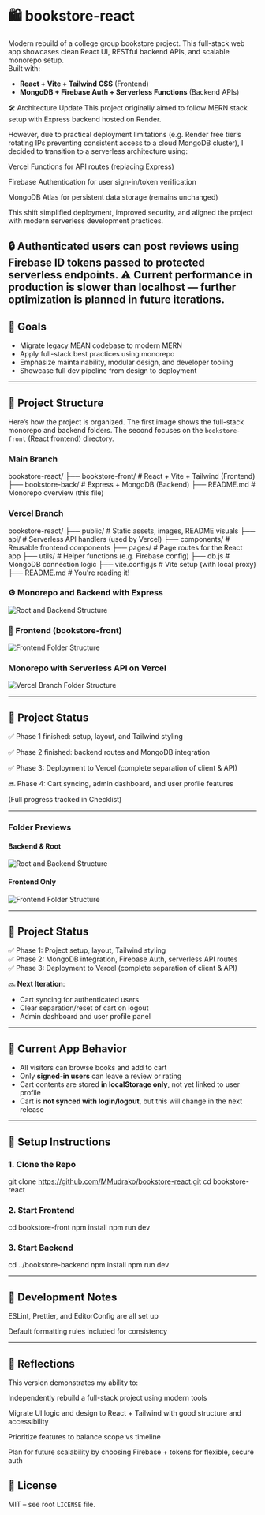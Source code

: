 # 🛍️ bookstore-react

Modern rebuild of a college group bookstore project. This full-stack web app showcases clean React UI, RESTful backend APIs, and scalable monorepo setup.  
Built with:
- **React + Vite + Tailwind CSS** (Frontend)
- **MongoDB + Firebase Auth + Serverless Functions** (Backend APIs)

🛠️ Architecture Update
This project originally aimed to follow MERN stack setup with Express backend hosted on Render.

However, due to practical deployment limitations (e.g. Render free tier’s rotating IPs preventing consistent access to a cloud MongoDB cluster), I decided to transition to a serverless architecture using:

Vercel Functions for API routes (replacing Express)

Firebase Authentication for user sign-in/token verification

MongoDB Atlas for persistent data storage (remains unchanged)

This shift simplified deployment, improved security, and aligned the project with modern serverless development practices.

🔒 Authenticated users can post reviews using Firebase ID tokens passed to protected serverless endpoints.
⚠️ Current performance in production is slower than localhost — further optimization is planned in future iterations.
---


## 🎯 Goals

* Migrate legacy MEAN codebase to modern MERN
* Apply full-stack best practices using monorepo
* Emphasize maintainability, modular design, and developer tooling
* Showcase full dev pipeline from design to deployment

---

## 📁 Project Structure
Here’s how the project is organized. The first image shows the full-stack monorepo and backend folders. The second focuses on the `bookstore-front` (React frontend) directory.

### Main Branch 
bookstore-react/
├── bookstore-front/   # React + Vite + Tailwind (Frontend)
├── bookstore-back/    # Express + MongoDB (Backend)
├── README.md          # Monorepo overview (this file)

### Vercel Branch
bookstore-react/
├── public/ # Static assets, images, README visuals
├── api/ # Serverless API handlers (used by Vercel)
├── components/ # Reusable frontend components
├── pages/ # Page routes for the React app
├── utils/ # Helper functions (e.g. Firebase config)
├── db.js # MongoDB connection logic
├── vite.config.js # Vite setup (with local proxy)
├── README.md # You're reading it!

### ⚙️ Monorepo and Backend with Express
![Root and Backend Structure](./public/folder-structure-root.png)

### 🎨 Frontend (bookstore-front)
![Frontend Folder Structure](./public/folder-structure-frontend.png)

### Monorepo with Serverless API on Vercel
![Vercel Branch Folder Structure](.public/folderer-structure-vercel-branch.png)

---

## 🚧 Project Status

✅ Phase 1 finished: setup, layout, and Tailwind styling

✅ Phase 2 finished: backend routes and MongoDB integration

✅ Phase 3: Deployment to Vercel (complete separation of client & API)  

🔜 Phase 4: Cart syncing, admin dashboard, and user profile features

(Full progress tracked in Checklist)


---


### Folder Previews

#### Backend & Root
![Root and Backend Structure](./public/folder-structure-root.png)

#### Frontend Only
![Frontend Folder Structure](./public/folder-structure-frontend.png)

---

## 🚧 Project Status

✅ Phase 1: Project setup, layout, Tailwind styling  
✅ Phase 2: MongoDB integration, Firebase Auth, serverless API routes  
✅ Phase 3: Deployment to Vercel (complete separation of client & API)  

🔜 **Next Iteration**:
- Cart syncing for authenticated users
- Clear separation/reset of cart on logout
- Admin dashboard and user profile panel

---

## 🧪 Current App Behavior

- All visitors can browse books and add to cart 
- Only **signed-in users** can leave a review or rating
- Cart contents are stored **in localStorage only**, not yet linked to user profile
- Cart is **not synced with login/logout**, but this will change in the next release

---



## 🔧 Setup Instructions

### 1. Clone the Repo


git clone https://github.com/MMudrako/bookstore-react.git
cd bookstore-react


### 2. Start Frontend


cd bookstore-front
npm install
npm run dev


### 3. Start Backend 


cd ../bookstore-backend
npm install
npm run dev


---


## 🧪 Development Notes

ESLint, Prettier, and EditorConfig are all set up

Default formatting rules included for consistency

---


## 🧠 Reflections
This version demonstrates my ability to:

Independently rebuild a full-stack project using modern tools

Migrate UI logic and design to React + Tailwind with good structure and accessibility

Prioritize features to balance scope vs timeline

Plan for future scalability by choosing Firebase + tokens for flexible, secure auth



## 📄 License

MIT – see root `LICENSE` file.




